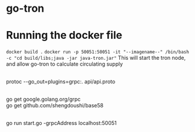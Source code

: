 # go-tron

<h1>
	Running the docker file
</h1>
<code>docker build .</code>
<code>docker run -p 50051:50051 -it "--imagename--" /bin/bash -c "cd build/libs;java -jar java-tron.jar"</code>
This will start the tron node, and allow go-tron to calculate circulating supply

<br/>protoc --go_out=plugins=grpc:. api/api.proto
<!-- <br/>go get github.com/tronprotocol/grpc-gateway -->
<br/>go get google.golang.org/grpc
<br/>go get github.com/shengdoushi/base58

<br/>go run start.go -grpcAddress localhost:50051